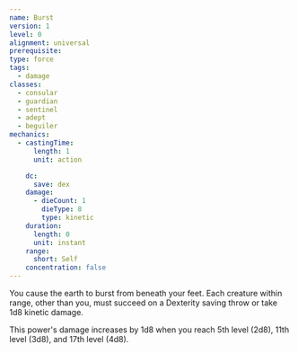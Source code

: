 ```yaml
---
name: Burst
version: 1
level: 0
alignment: universal
prerequisite: 
type: force
tags:
  - damage
classes:
  - consular
  - guardian
  - sentinel
  - adept
  - beguiler
mechanics:
  - castingTime:
      length: 1
      unit: action

    dc:
      save: dex
    damage:
      - dieCount: 1
        dieType: 8
        type: kinetic
    duration:
      length: 0
      unit: instant
    range:
      short: Self
    concentration: false
---
```

You cause the earth to burst from beneath your feet. Each creature within range, other than you, must succeed on a Dexterity saving throw or take 1d8 kinetic damage.

This power's damage increases by 1d8 when you reach 5th level (2d8), 11th level (3d8), and 17th level (4d8).
    